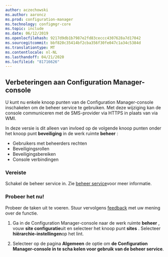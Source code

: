 ```yaml
---
author: aczechowski
ms.author: aaroncz
ms.prod: configuration-manager
ms.technology: configmgr-core
ms.topic: include
ms.date: 06/12/2019
ms.openlocfilehash: 9217d9db1b7987e2fd83ceccc4307628a7d17042
ms.sourcegitcommit: bbf820c35414bf2cba356f30fe047c1a34c5384d
ms.translationtype: MT
ms.contentlocale: nl-NL
ms.lasthandoff: 04/21/2020
ms.locfileid: "81716626"
---
```

## <a name="improvements-to-configuration-manager-console"></a><a name="bkmk_console"></a>Verbeteringen aan Configuration Manager-console

<!--4223683-->

U kunt nu enkele knoop punten van de Configuration Manager-console inschakelen om de beheer service te gebruiken. Met deze wijziging kan de console communiceren met de SMS-provider via HTTPS in plaats van via WMI.

In deze versie is dit alleen van invloed op de volgende knoop punten onder het knoop punt **beveiliging** in de werk ruimte **beheer** :

- Gebruikers met beheerders rechten
- Beveiligingsrollen
- Beveiligingsbereiken
- Console verbindingen

### <a name="prerequisite"></a>Vereiste

Schakel de beheer service in. Zie [beheer service](../../../../plan-design/hierarchy/plan-for-the-sms-provider.md#bkmk_admin-service)voor meer informatie.

### <a name="try-it-out"></a>Probeer het nu!

Probeer de taken uit te voeren. Stuur vervolgens [feedback](../../../../understand/find-help.md#product-feedback) met uw mening over de functie.

1. Ga in de Configuration Manager-console naar de werk ruimte **beheer** , vouw **site configuratie**uit en selecteer het knoop punt **sites** . Selecteer **hiërarchie-instellingen**op het lint.

1. Selecteer op de pagina **Algemeen** de optie om **de Configuration Manager-console in te scha kelen voor gebruik van de beheer service**.

